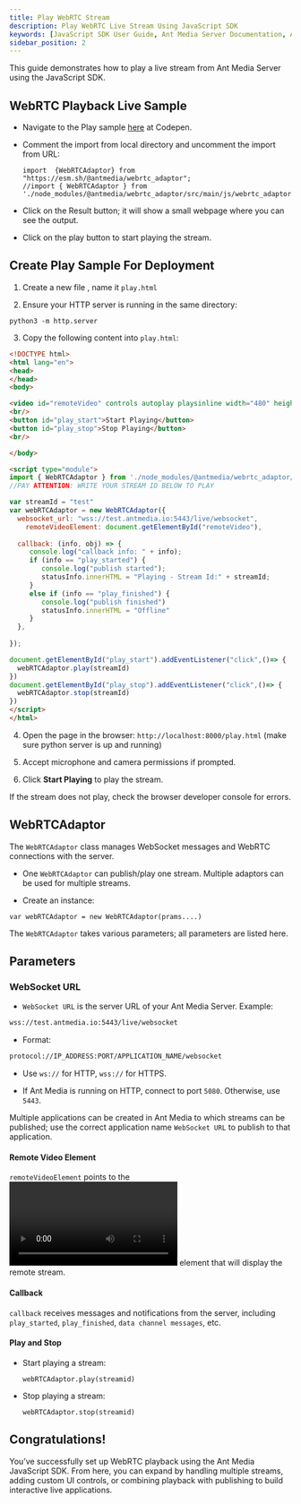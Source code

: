 ```yaml
---
title: Play WebRTC Stream
description: Play WebRTC Live Stream Using JavaScript SDK
keywords: [JavaScript SDK User Guide, Ant Media Server Documentation, Ant Media Server Tutorials]
sidebar_position: 2
---
```


This guide demonstrates how to play a live stream from Ant Media Server using the JavaScript SDK.

## WebRTC Playback Live Sample

- Navigate to the Play sample [here](https://codepen.io/USAMAWIZARD/embed/myboqYB?default-tab=js&editable=true) at Codepen.

- Comment the import from local directory and uncomment the import from URL:

  ```
  import  {WebRTCAdaptor} from  "https://esm.sh/@antmedia/webrtc_adaptor";
  //import { WebRTCAdaptor } from './node_modules/@antmedia/webrtc_adaptor/src/main/js/webrtc_adaptor.js';
  ```

- Click on the Result button; it will show a small webpage where you can see the output.

- Click on the play button to start playing the stream.

## Create Play Sample For Deployment

1. Create a new file , name it `play.html`

2. Ensure your HTTP server is running in the same directory:

  ```
  python3 -m http.server
  ```

3. Copy the following content into `play.html`:

```html
<!DOCTYPE html>
<html lang="en">
<head>
</head>
<body>

<video id="remoteVideo" controls autoplay playsinline width="480" height="360"></video>
<br/>
<button id="play_start">Start Playing</button>
<button id="play_stop">Stop Playing</button>
<br/>

</body>

<script type="module">
import { WebRTCAdaptor } from './node_modules/@antmedia/webrtc_adaptor/src/main/js/webrtc_adaptor.js';
//PAY ATTENTION: WRITE YOUR STREAM ID BELOW TO PLAY

var streamId = "test"
var webRTCAdaptor = new WebRTCAdaptor({
  websocket_url: "wss://test.antmedia.io:5443/live/websocket",
	remoteVideoElement: document.getElementById("remoteVideo"),
 
  callback: (info, obj) => {
     console.log("callback info: " + info);
     if (info == "play_started") {
        console.log("publish started");
        statusInfo.innerHTML = "Playing - Stream Id:" + streamId; 
     }
     else if (info == "play_finished") {
        console.log("publish finished")
        statusInfo.innerHTML = "Offline"
     }
  },
  
});

document.getElementById("play_start").addEventListener("click",()=> {
  webRTCAdaptor.play(streamId)
})
document.getElementById("play_stop").addEventListener("click",()=> {
  webRTCAdaptor.stop(streamId)
})
</script>
</html>
```

4. Open the page in the browser: `http://localhost:8000/play.html` (make sure python server is up and running)

5. Accept microphone and camera permissions if prompted.

6. Click **Start Playing** to play the stream.

If the stream does not play, check the browser developer console for errors.


## WebRTCAdaptor

The `WebRTCAdaptor` class manages WebSocket messages and WebRTC connections with the server.

* One `WebRTCAdaptor` can publish/play one stream. Multiple adaptors can be used for multiple streams.

* Create an instance:

```
var webRTCAdaptor = new WebRTCAdaptor(prams....)
```

The `WebRTCAdaptor` takes various parameters; all parameters are listed here. 

## Parameters

### WebSocket URL

- `WebSocket URL` is the server URL of your Ant Media Server. Example:

```bash
wss://test.antmedia.io:5443/live/websocket
```

- Format: 

```bash
protocol://IP_ADDRESS:PORT/APPLICATION_NAME/websocket
```

- Use `ws://` for HTTP, `wss://` for HTTPS.


- If Ant Media is running on HTTP, connect to port `5080`. Otherwise, use `5443`.

Multiple applications can be created in Ant Media to which streams can be published; use the correct application name `WebSocket URL` to publish to that application.

#### Remote Video Element

`remoteVideoElement` points to the **<video>** element that will display the remote stream.

#### Callback

`callback` receives messages and notifications from the server, including `play_started`, `play_finished`, `data channel messages`, etc.

#### Play and Stop

-  Start playing a stream:

   ```
   webRTCAdaptor.play(streamid)
   ```

- Stop playing a stream:

  ```
  webRTCAdaptor.stop(streamid)
  ```

## Congratulations!

You’ve successfully set up WebRTC playback using the Ant Media JavaScript SDK. From here, you can expand by handling multiple streams, adding custom UI controls, or combining playback with publishing to build interactive live applications.